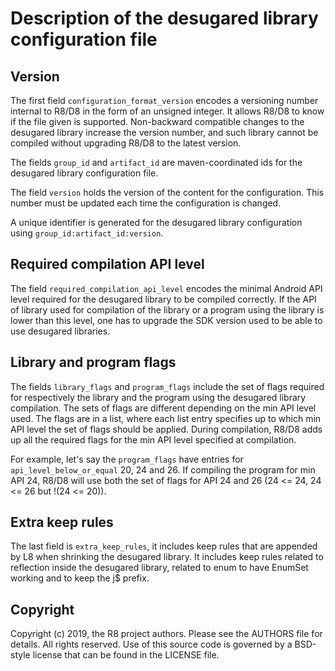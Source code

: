 # Description of the desugared library configuration file

## Version

The first field `configuration_format_version` encodes a versioning number internal to R8/D8
in the form of an unsigned integer. It allows R8/D8 to know if the file given is supported.
Non-backward compatible changes to the desugared library increase the version number, and such
library cannot be compiled without upgrading R8/D8 to the latest version.

The fields `group_id` and `artifact_id` are maven-coordinated ids for the desugared library
configuration file.

The field `version` holds the version of the content for the configuration. This number
must be updated each time the configuration is changed.

A unique identifier is generated for the desugared library configuration using
`group_id:artifact_id:version`.

## Required compilation API level

The field `required_compilation_api_level` encodes the minimal Android API level required for
the desugared library to be compiled correctly. If the API of library used for compilation of the
library or a program using the library is lower than this level, one has to upgrade the SDK version
used to be able to use desugared libraries.

## Library and program flags

The fields `library_flags` and `program_flags` include the set of flags required for respectively
the library and the program using the desugared library compilation. The sets of flags are
different depending on the min API level used. The flags are in a list, where each list entry
specifies up to which min API level the set of flags should be applied. During compilation,
R8/D8 adds up all the required flags for the min API level specified at compilation.

For example, let's say the `program_flags` have entries for `api_level_below_or_equal` 20, 24 and
26. If compiling the program for min API 24, R8/D8 will use both the set of flags for API 24 and
26 (24 <= 24, 24 <= 26 but !(24 <= 20)).

## Extra keep rules

The last field is `extra_keep_rules`, it includes keep rules that are appended by L8 when shrinking
the desugared library. It includes keep rules related to reflection inside the desugared library,
related to enum to have EnumSet working and to keep the j$ prefix.

## Copyright

Copyright (c) 2019, the R8 project authors. Please see the AUTHORS file
for details. All rights reserved. Use of this source code is governed by a
BSD-style license that can be found in the LICENSE file.